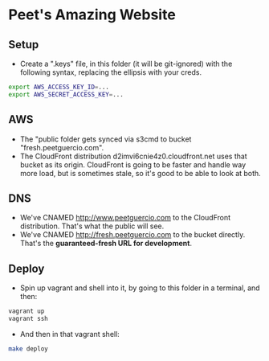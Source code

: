 Peet's Amazing Website 
===============

Setup
-----
- Create a ".keys" file, in this folder (it will be git-ignored) with the following syntax, replacing the ellipsis with your creds.
```bash
export AWS_ACCESS_KEY_ID=...
export AWS_SECRET_ACCESS_KEY=...
```

AWS
---
- The "public folder gets synced via s3cmd to bucket "fresh.peetguercio.com".
- The CloudFront distribution d2imvi6cnie4z0.cloudfront.net uses that bucket as its origin. CloudFront is going to be
  faster and handle way more load, but is sometimes stale, so it's good to be able to look at both.

DNS
---
- We've CNAMED http://www.peetguercio.com to the CloudFront distribution. That's what the public will see.
- We've CNAMED http://fresh.peetguercio.com to the bucket directly. That's the **guaranteed-fresh URL for development**.

Deploy
------
- Spin up vagrant and shell into it, by going to this folder in a terminal, and then:
```bash
vagrant up
vagrant ssh
```
- And then in that vagrant shell:
```bash
make deploy
```
